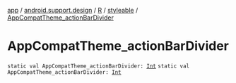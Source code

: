 [app](../../../index.md) / [android.support.design](../../index.md) / [R](../index.md) / [styleable](index.md) / [AppCompatTheme_actionBarDivider](.)

# AppCompatTheme_actionBarDivider

`static val AppCompatTheme_actionBarDivider: `[`Int`](https://kotlinlang.org/api/latest/jvm/stdlib/kotlin/-int/index.html)
`static val AppCompatTheme_actionBarDivider: `[`Int`](https://kotlinlang.org/api/latest/jvm/stdlib/kotlin/-int/index.html)